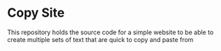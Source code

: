 # Copy Site

This repository holds the source code for a simple website to be able to create multiple sets of text that are quick to copy and paste from
